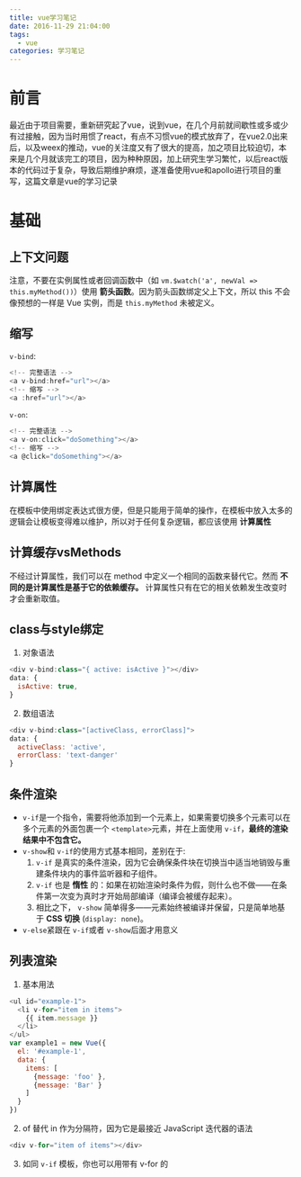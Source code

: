 ```yaml
---
title: vue学习笔记
date: 2016-11-29 21:04:00
tags:
  - vue
categories: 学习笔记
---
```


# 前言

最近由于项目需要，重新研究起了vue，说到vue，在几个月前就间歇性或多或少有过接触，因为当时用惯了react，有点不习惯vue的模式放弃了，在vue2.0出来后，以及weex的推动，vue的关注度又有了很大的提高，加之项目比较迫切，本来是几个月就该完工的项目，因为种种原因，加上研究生学习繁忙，以后react版本的代码过于复杂，导致后期维护麻烦，遂准备使用vue和apollo进行项目的重写，这篇文章是vue的学习记录

# 基础
## 上下文问题
注意，不要在实例属性或者回调函数中（如 `vm.$watch('a', newVal => this.myMethod())`）使用 **箭头函数**。因为箭头函数绑定父上下文，所以 this 不会像预想的一样是 Vue 实例，而是 `this.myMethod` 未被定义。

## 缩写
`v-bind`:
```javascript
<!-- 完整语法 -->
<a v-bind:href="url"></a>
<!-- 缩写 -->
<a :href="url"></a>
```
`v-on`:
```javascript
<!-- 完整语法 -->
<a v-on:click="doSomething"></a>
<!-- 缩写 -->
<a @click="doSomething"></a>
```
## 计算属性
在模板中使用绑定表达式很方便，但是只能用于简单的操作，在模板中放入太多的逻辑会让模板变得难以维护，所以对于任何复杂逻辑，都应该使用 **计算属性**

## 计算缓存vsMethods
不经过计算属性，我们可以在 method 中定义一个相同的函数来替代它。然而 **不同的是计算属性是基于它的依赖缓存。** 计算属性只有在它的相关依赖发生改变时才会重新取值。

## class与style绑定
1. 对象语法
```javascript
<div v-bind:class="{ active: isActive }"></div>
data: {
  isActive: true,
}
```
2. 数组语法
```javascript
<div v-bind:class="[activeClass, errorClass]">
data: {
  activeClass: 'active',
  errorClass: 'text-danger'
}
```

## 条件渲染
- `v-if`是一个指令，需要将他添加到一个元素上，如果需要切换多个元素可以在多个元素的外面包裹一个 `<template>`元素，并在上面使用 `v-if`，**最终的渲染结果中不包含它。**
- `v-show`和 `v-if`的使用方式基本相同，差别在于:
  1. `v-if` 是真实的条件渲染，因为它会确保条件块在切换当中适当地销毁与重建条件块内的事件监听器和子组件。
  2. `v-if` 也是 **惰性** 的：如果在初始渲染时条件为假，则什么也不做——在条件第一次变为真时才开始局部编译（编译会被缓存起来）。
  3. 相比之下， `v-show` 简单得多——元素始终被编译并保留，只是简单地基于 **CSS 切换** (`display: none`)。
- `v-else`紧跟在 `v-if`或者 `v-show`后面才用意义

## 列表渲染
1. 基本用法
```JavaScript
<ul id="example-1">
  <li v-for="item in items">
    {{ item.message }}
  </li>
</ul>
var example1 = new Vue({
  el: '#example-1',
  data: {
    items: [
      {message: 'foo' },
      {message: 'Bar' }
    ]
  }
})
```
2. of 替代 in 作为分隔符，因为它是最接近 JavaScript 迭代器的语法
```JavaScript
<div v-for="item of items"></div>
```
3. 如同 `v-if` 模板，你也可以用带有 v-for 的 <template> 标签来渲染多个元素块
```JavaScript
<ul>
  <template v-for="item in items">
    <li>{{ item.msg }}</li>
    <li class="divider"></li>
  </template>
</ul>
```
4. `v-for` 可以通过一个独享的属性来迭代
```JavaScript
<ul id="repeat-object" class="demo">
  <li v-for="value in object">
    {{ value }}
  </li>
</ul>
new Vue({
  el: '#repeat-object',
  data: {
    object: {
      FirstName: 'John',
      LastName: 'Doe',
      Age: 30
    }
  }
})
```
可以提供第二个的参数为键名：
```JavaScript
<div v-for="(value, key) in object">
  {{ key }} : {{ value }}
</div>
```
第三个参数为索引：
```JavaScript
<div v-for="(value, key, index) in object">
  {{ index }}. {{ key }} : {{ value }}
</div>
```
5. Scoped CSS

 - A child component's root node will be affected by both the parent's scoped CSS and the child's scoped CSS
 - Partials are not affected by scoped styles.
 - Scoped styles do not eliminate the need for classes. Due to the way browsers render various CSS selectors, `p { color: red }` will be many times slower when scoped (i.e. when combined with an attribute selector). If you use classes or ids instead, such as in `.example { color: red }`, then you virtually eliminate that performance hit. [Here's a playground](http://stevesouders.com/efws/css-selectors/csscreate.php) where you can test the differences yourself.
 - **Be careful with descendant selectors in recursive components!** For a CSS rule with the selector `.a .b`, if the element that matches `.a` contains a recursive child component, then all `.b` in that child component will be matched by the rule.

6. // todo
